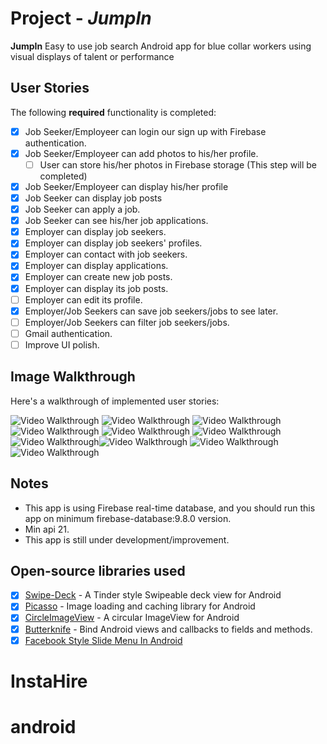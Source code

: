 # Project - *JumpIn*

**JumpIn** Easy to use job search Android app for blue collar workers using visual displays of talent or performance

## User Stories

The following **required** functionality is completed:

* [X] Job Seeker/Employeer can login our sign up with Firebase authentication.
* [X] Job Seeker/Employeer can add photos to his/her profile.
     * [ ] User can store his/her photos in Firebase storage (This step will be completed)
* [X] Job Seeker/Employeer can display his/her profile
* [X] Job Seeker can display job posts
* [X] Job Seeker can apply a job.
* [X] Job Seeker can see his/her job applications.
* [X] Employer can display job seekers.
* [X] Employer can display job seekers' profiles.
* [X] Employer can contact with job seekers.
* [X] Employer can display applications.
* [X] Employer can create new job posts.
* [X] Employer can display its job posts.
* [ ] Employer can edit its profile.
* [X] Employer/Job Seekers can save job seekers/jobs to see later.
* [ ] Employer/Job Seekers can filter job seekers/jobs.
* [ ] Gmail authentication.
* [ ] Improve UI polish.

## Image Walkthrough

Here's a walkthrough of implemented user stories:

<img src='https://cloud.githubusercontent.com/assets/17666583/23828300/01d35360-0683-11e7-9aa5-f35cfa370c5a.png' title='Walkthrough' width='' alt='Video Walkthrough' />
<img src='https://cloud.githubusercontent.com/assets/17666583/23828301/038093d0-0683-11e7-8555-b91eb23fb7ab.png' title='Walkthrough' width='' alt='Video Walkthrough' />
<img src='https://cloud.githubusercontent.com/assets/17666583/23828302/052d999e-0683-11e7-8291-e7e964179aa0.png' title='Walkthrough' width='' alt='Video Walkthrough' />
<img src='https://cloud.githubusercontent.com/assets/17666583/23828303/06b68316-0683-11e7-913c-31e5d33458fb.png' title='Walkthrough' width='' alt='Video Walkthrough' />
<img src='https://cloud.githubusercontent.com/assets/17666583/23828304/0899fa32-0683-11e7-91f3-1ccc386b7ddc.png' title='Walkthrough' width='' alt='Video Walkthrough' />
<img src='https://cloud.githubusercontent.com/assets/17666583/23828305/0b56c3ae-0683-11e7-97ce-cd63ca7aed90.png' title='Walkthrough' width='' alt='Video Walkthrough' /><img src='https://cloud.githubusercontent.com/assets/17666583/23828306/0e6ef91c-0683-11e7-8388-ffdf931cc31b.png' title='Walkthrough' width='' alt='Video Walkthrough' /><img src='https://cloud.githubusercontent.com/assets/17666583/23828307/10652f34-0683-11e7-8db4-4f041d204c1c.png' title='Walkthrough' width='' alt='Video Walkthrough' />
<img src='https://cloud.githubusercontent.com/assets/17666583/23828309/134bb2e0-0683-11e7-950e-5277c8fdcbbd.png' title='Walkthrough' width='' alt='Video Walkthrough' />
<img src='https://cloud.githubusercontent.com/assets/17666583/23828310/16d2e852-0683-11e7-978e-1d91df2b5c66.png' title='Walkthrough' width='' alt='Video Walkthrough' />



## Notes
- This app is using Firebase real-time database, and you should run this app on minimum firebase-database:9.8.0 version. 
- Min api 21.
- This app is still under development/improvement.

## Open-source libraries used
* [X] [Swipe-Deck](https://github.com/aaronbond/Swipe-Deck) - A Tinder style Swipeable deck view for Android
* [X] [Picasso](http://square.github.io/picasso/) - Image loading and caching library for Android
* [X] [CircleImageView](https://github.com/hdodenhof/CircleImageView) - A circular ImageView for Android
* [X] [Butterknife](https://github.com/JakeWharton/butterknife) - Bind Android views and callbacks to fields and methods.
* [X] [Facebook Style Slide Menu In Android](http://www.oodlestechnologies.com/blogs/Facebook-Style-Slide-Menu-In-Android) 
# InstaHire
# android
